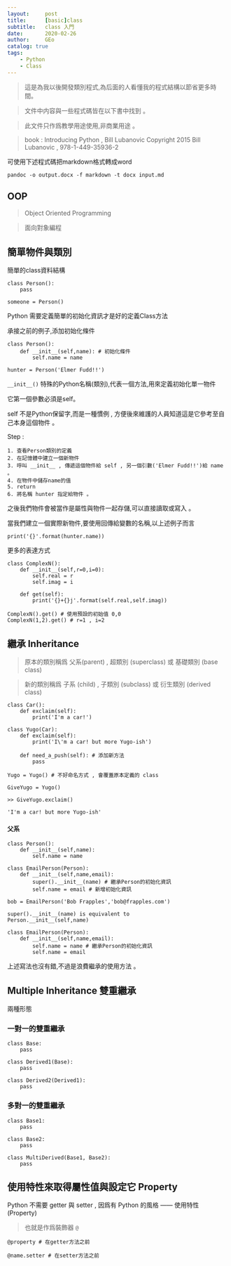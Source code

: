 ```yaml
---
layout:     post
title:      [basic]class
subtitle:   class 入門
date:       2020-02-26
author:     GEo
catalog: true
tags:
    - Python
    - Class
---
```


> 這是為我以後開發類別程式,為后面的人看懂我的程式結構以節省更多時間。

> 文件中内容與一些程式碼皆在以下書中找到 。 

> 此文件只作爲教學用途使用,非商業用途 。

> book : Introducing Python , Bill Lubanovic Copyright 2015 Bill Lubanovic , 978-1-449-35936-2   

可使用下述程式碼把markdown格式轉成word
```
pandoc -o output.docx -f markdown -t docx input.md
```

## OOP

> Object Oriented Programming 

> 面向對象編程

## 簡單物件與類別

簡單的class資料結構

```
class Person():
    pass

someone = Person()
```

Python 需要定義簡單的初始化資訊才是好的定義Class方法

承接之前的例子,添加初始化條件

```
class Person():
    def __init__(self,name): # 初始化條件
        self.name = name

hunter = Person('Elmer Fudd!!')

```

```__init__()``` 特殊的Python名稱(類別),代表一個方法,用來定義初始化單一物件

它第一個參數必須是self。

self 不是Python保留字,而是一種慣例 , 方便後來維護的人員知道這是它參考至自己本身這個物件 。 

Step :

    1. 查看Person類別的定義
    2. 在記憶體中建立一個新物件
    3. 呼叫 __init__ , 傳遞這個物件給 self , 另一個引數('Elmer Fudd!!')給 name 。
    4. 在物件中儲存name的值
    5. return 
    6. 將名稱 hunter 指定給物件 。

之後我們物件會被當作是屬性與物件一起存儲,可以直接讀取或寫入 。 

當我們建立一個實際新物件,要使用回傳給變數的名稱,以上述例子而言

```
print('{}'.format(hunter.name))
```

更多的表達方式

```
class ComplexN():
    def __init__(self,r=0,i=0):
        self.real = r
        self.imag = i

    def get(self):
        print('{}+{}j'.format(self.real,self.imag))

ComplexN().get() # 使用預設的初始值 0,0
ComplexN(1,2).get() # r=1 , i=2
```

## 繼承 Inheritance

> 原本的類別稱爲 父系(parent) , 超類別 (superclass) 或 基礎類別 (base class) 

> 新的類別稱爲 子系 (child) , 子類別 (subclass) 或 衍生類別 (derived class)

```
class Car():
    def exclaim(self):
        print('I'm a car!')

class Yugo(Car):
    def exclaim(self):
        print('I\'m a car! but more Yugo-ish')

    def need_a_push(self): # 添加新方法
        pass

Yugo = Yugo() # 不好命名方式 , 會覆蓋原本定義的 class

GiveYugo = Yugo()

>> GiveYugo.exclaim()

'I'm a car! but more Yugo-ish'

```

#### 父系

```
class Person():
    def __init__(self,name):
        self.name = name

class EmailPerson(Person):
    def __init__(self,name,email):
        super().__init__(name) # 繼承Person的初始化資訊
        self.name = email # 新增初始化資訊

bob = EmailPerson('Bob Frapples','bob@frapples.com')

super().__init__(name) is equivalent to
Person.__init__(self,name)

class EmailPerson(Person):
    def __init__(self,name,email):
        self.name = name # 繼承Person的初始化資訊
        self.name = email
```

上述寫法也沒有錯,不過是浪費繼承的使用方法 。

## Multiple Inheritance  雙重繼承

兩種形態

### 一對一的雙重繼承

```
class Base:
    pass

class Derived1(Base):
    pass

class Derived2(Derived1):
    pass
```

### 多對一的雙重繼承

```
class Base1:
    pass

class Base2:
    pass

class MultiDerived(Base1, Base2):
    pass
```

## 使用特性來取得屬性值與設定它 Property

Python 不需要 getter 與 setter , 因爲有 Python 的風格 —— 使用特性(Property)

> 也就是作爲裝飾器 ```@```

```
@property # 在getter方法之前

@name.setter # 在setter方法之前
```
